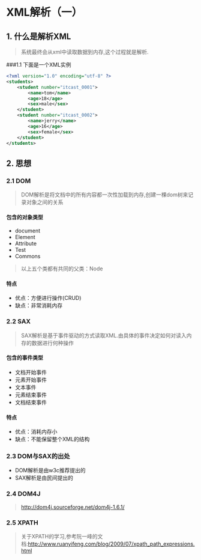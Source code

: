 ﻿# XML解析（一）

## 1. 什么是解析XML
>系统最终会从xml中读取数据到内存,这个过程就是解析.

###1.1 下面是一个XML实例
``` xml
<?xml version="1.0" encoding="utf-8" ?>
<students>
	<student number="itcast_0001">
		<name>tom</name>
		<age>18</age>
		<sex>male</sex>
	</student>
	<student number="itcast_0002">
		<name>jerry</name>
		<age>16</age>
		<sex>female</sex>
	</student>
</students>
```


## 2. 思想

### 2.1 DOM
> DOM解析是将文档中的所有内容都一次性加载到内存,创建一棵dom树来记录对象之间的关系

#### 包含的对象类型
* document
* Element
* Attribute
* Test
* Commons
>  以上五个类都有共同的父类：Node
#### 特点
* 优点：方便进行操作(CRUD)
* 缺点：非常消耗内存

### 2.2 SAX
>SAX解析是基于事件驱动的方式读取XML.由具体的事件决定如何对读入内存的数据进行何种操作

#### 包含的事件类型
* 文档开始事件
* 元素开始事件
* 文本事件
* 元素结束事件
* 文档结束事件

#### 特点

* 优点：消耗内存小
* 缺点：不能保留整个XML的结构

### 2.3 DOM与SAX的出处
* DOM解析是由w3c推荐提出的
* SAX解析是由民间提出的

### 2.4 DOM4J

> http://dom4j.sourceforge.net/dom4j-1.6.1/


### 2.5 XPATH

> 关于XPATH的学习,参考阮一峰的文档:http://www.ruanyifeng.com/blog/2009/07/xpath_path_expressions.html